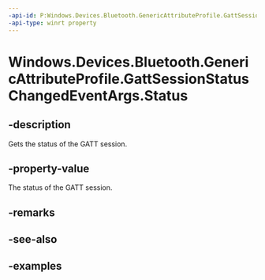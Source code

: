 ```yaml
---
-api-id: P:Windows.Devices.Bluetooth.GenericAttributeProfile.GattSessionStatusChangedEventArgs.Status
-api-type: winrt property
---
```


<!-- Property syntax.
public GattSessionStatus Status { get; }
-->

# Windows.Devices.Bluetooth.GenericAttributeProfile.GattSessionStatusChangedEventArgs.Status

## -description
Gets the status of the GATT session.

## -property-value
The status of the GATT session.

## -remarks

## -see-also

## -examples

